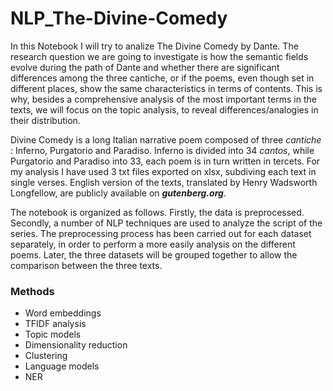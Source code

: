# NLP_The-Divine-Comedy
In this Notebook I will try to analize The Divine Comedy by Dante.
The research question we are going to investigate is how the semantic fields evolve during the path of Dante and whether there are significant differences among the three cantiche, or if the poems, even though set in different places, show the same characteristics in terms of contents. This is why, besides a comprehensive analysis of the most important terms in the texts, we will focus on the topic analysis, to reveal differences/analogies in their distribution.

Divine Comedy is a long Italian narrative poem composed of three *cantiche* : Inferno, Purgatorio and Paradiso. 
Inferno is divided into 34 *cantos*, while Purgatorio and Paradiso into 33, each poem is in turn written in tercets. 
For my analysis I have used 3 txt files exported on xlsx, subdiving each text in single verses. English version of the texts, translated by Henry Wadsworth Longfellow, are publicly available on ***gutenberg.org***.

The notebook is organized as follows. Firstly, the data is preprocessed. Secondly, a number of NLP techniques are used to analyze the script of the series. 
The preprocessing process has been carried out for each dataset separately, in order to  perform a more easily analysis on the different poems. Later, the three datasets will be grouped together to allow the comparison between the three texts.

### Methods
* Word embeddings
* TFIDF analysis
* Topic models
* Dimensionality reduction
* Clustering
* Language models 
* NER
